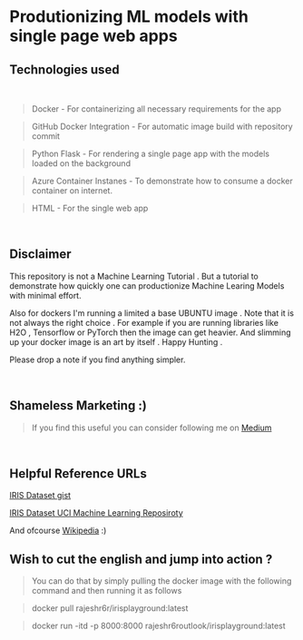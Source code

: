 # Produtionizing ML models with single page web apps

## Technologies used 
<br>

>Docker - For containerizing all necessary requirements for the app

>GitHub Docker Integration - For automatic image build with repository commit

> Python Flask - For rendering a single page app with the models loaded on the background 

> Azure Container Instanes - To demonstrate how to consume a docker container on internet.

> HTML - For the single web app

<br>

## Disclaimer 

This repository is not a Machine Learning Tutorial . But a tutorial to demonstrate how quickly one can productionize Machine Learing Models with minimal effort.

Also for dockers I'm running a limited a base UBUNTU image . Note that it is not always the right choice . For example if you are running libraries like H2O , Tensorflow or PyTorch then the image can get heavier. And slimming up your docker image is an art by itself . Happy Hunting . 

Please drop a note if you find anything simpler.


<br>


## Shameless Marketing :)

> If you find this useful you can consider following me on [Medium](https://rajesh-r6r.medium.com/) 

<br>

## Helpful Reference URLs

[IRIS Dataset gist](https://gist.github.com/curran/a08a1080b88344b0c8a7)

[IRIS Dataset UCI Machine Learning Reposiroty](https://archive.ics.uci.edu/ml/datasets/iris)

And ofcourse [Wikipedia](https://en.wikipedia.org/wiki/Iris_flower_data_set) :)


## Wish to cut the english and jump into action ? 

> You can do that by simply pulling the docker image with the following command and then running it as follows

> docker pull rajeshr6r/irisplayground:latest

> docker run -itd -p 8000:8000 rajeshr6routlook/irisplayground:latest
